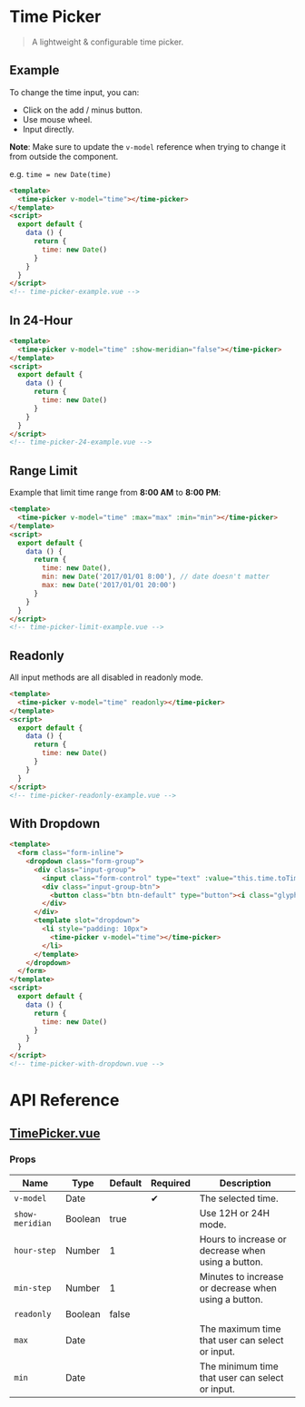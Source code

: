# Time Picker

> A lightweight & configurable time picker.

## Example

To change the time input, you can:

* Click on the add / minus button.
* Use mouse wheel.
* Input directly.

**Note**: Make sure to update the `v-model` reference when trying to change it from outside the component.

e.g. `time = new Date(time)`

```html
<template>
  <time-picker v-model="time"></time-picker>
</template>
<script>
  export default {
    data () {
      return {
        time: new Date()
      }
    }
  }
</script>
<!-- time-picker-example.vue -->
```

## In 24-Hour

```html
<template>
  <time-picker v-model="time" :show-meridian="false"></time-picker>
</template>
<script>
  export default {
    data () {
      return {
        time: new Date()
      }
    }
  }
</script>
<!-- time-picker-24-example.vue -->
```

## Range Limit

Example that limit time range from **8:00 AM** to **8:00 PM**:

```html
<template>
  <time-picker v-model="time" :max="max" :min="min"></time-picker>
</template>
<script>
  export default {
    data () {
      return {
        time: new Date(),
        min: new Date('2017/01/01 8:00'), // date doesn't matter
        max: new Date('2017/01/01 20:00')
      }
    }
  }
</script>
<!-- time-picker-limit-example.vue -->
```

## Readonly

All input methods are all disabled in readonly mode.

```html
<template>
  <time-picker v-model="time" readonly></time-picker>
</template>
<script>
  export default {
    data () {
      return {
        time: new Date()
      }
    }
  }
</script>
<!-- time-picker-readonly-example.vue -->
```

## With Dropdown

```html
<template>
  <form class="form-inline">
    <dropdown class="form-group">
      <div class="input-group">
        <input class="form-control" type="text" :value="this.time.toTimeString()" readonly="readonly">
        <div class="input-group-btn">
          <button class="btn btn-default" type="button"><i class="glyphicon glyphicon-time"></i></button>
        </div>
      </div>
      <template slot="dropdown">
        <li style="padding: 10px">
          <time-picker v-model="time"></time-picker>
        </li>
      </template>
    </dropdown>
  </form>
</template>
<script>
  export default {
    data () {
      return {
        time: new Date()
      }
    }
  }
</script>
<!-- time-picker-with-dropdown.vue -->
```


# API Reference

## [TimePicker.vue](https://github.com/wxsms/uiv/tree/master/src/components/timepicker/TimePicker.vue)

### Props

Name             | Type       | Default      | Required | Description
---------------- | ---------- | ------------ | -------- | -----------------------
`v-model`        | Date       |              | &#10004; | The selected time.
`show-meridian`  | Boolean    | true         |          | Use 12H or 24H mode.
`hour-step`      | Number     | 1            |          | Hours to increase or decrease when using a button.
`min-step`       | Number     | 1            |          | Minutes to increase or decrease when using a button.
`readonly`       | Boolean    | false        |          | 
`max`            | Date       |              |          | The maximum time that user can select or input.
`min`            | Date       |              |          | The minimum time that user can select or input.
